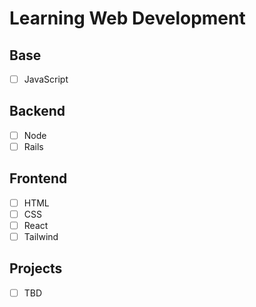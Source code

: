# Learning Web Development

## Base
  - [ ] JavaScript
## Backend
  - [ ] Node
  - [ ] Rails
## Frontend
  - [ ] HTML
  - [ ] CSS
  - [ ] React
  - [ ] Tailwind
## Projects
  - [ ] TBD
